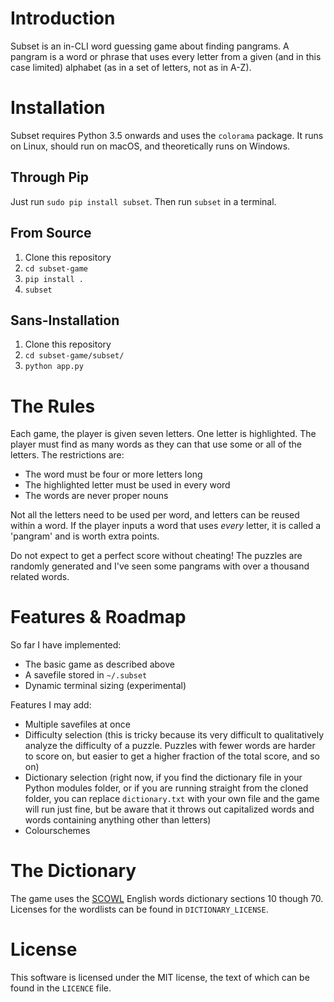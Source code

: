 # Introduction

Subset is an in-CLI word guessing game about finding pangrams. A pangram is a
word or phrase that uses every letter from a given (and in this case limited)
alphabet (as in a set of letters, not as in A-Z).

# Installation

Subset requires Python 3.5 onwards and uses the `colorama` package. It runs on
Linux, should run on macOS, and theoretically runs on Windows.

## Through Pip

Just run `sudo pip install subset`. Then run `subset` in a terminal.

## From Source

 1. Clone this repository
 2. `cd subset-game`
 3. `pip install .`
 4. `subset`

## Sans-Installation

 1. Clone this repository
 2. `cd subset-game/subset/`
 3. `python app.py`


# The Rules

Each game, the player is given seven letters. One letter is highlighted. The
player must find as many words as they can that use some or all of the letters.
The restrictions are:

- The word must be four or more letters long
- The highlighted letter must be used in every word
- The words are never proper nouns

Not all the letters need to be used per word, and letters can be reused within a
word. If the player inputs a word that uses _every_ letter, it is called a
'pangram' and is worth extra points.

Do not expect to get a perfect score without cheating! The puzzles are
randomly generated and I've seen some pangrams with over a thousand
related words.

# Features & Roadmap

So far I have implemented:

- The basic game as described above
- A savefile stored in `~/.subset`
- Dynamic terminal sizing (experimental)

Features I may add:

- Multiple savefiles at once
- Difficulty selection (this is tricky because its very difficult to qualitatively
  analyze the difficulty of a puzzle. Puzzles with fewer words are harder to
  score on, but easier to get a higher fraction of the total score, and so on)
- Dictionary selection (right now, if you find the dictionary file in your
  Python modules folder, or if you are running straight from the cloned folder,
  you can replace `dictionary.txt` with your own file and the game will run just
  fine, but be aware that it throws out capitalized words and words containing
  anything other than letters)
- Colourschemes

# The Dictionary

The game uses the [SCOWL](http://wordlist.aspell.net/) English words dictionary
sections 10 though 70. Licenses for the wordlists can be found in
`DICTIONARY_LICENSE`.

# License

This software is licensed under the MIT license, the text of which can be found
in the `LICENCE` file.

